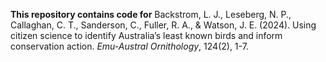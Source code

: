 **This repository contains code for** Backstrom, L. J., Leseberg, N. P., Callaghan, C. T., Sanderson, C., Fuller, R. A., & Watson, J. E. (2024). Using citizen science to identify Australia’s least known birds and inform conservation action. _Emu-Austral Ornithology_, 124(2), 1-7.
